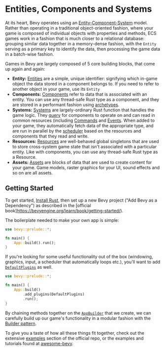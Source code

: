 # Entities, Components and Systems

At its heart, Bevy operates using an [Entity-Component-System](https://en.wikipedia.org/wiki/Entity_component_system) model. Rather than operating in a traditional object-oriented fashion, where your game is composed of individual objects with properties and methods, ECS games work in a fashion that is much closer to a relational database: grouping similar data together in a memory-dense fashion, with the `Entity` serving as a primary key to identify the data, then processing the game data in a batch-wise fashion.

Games in Bevy are largely composed of 5 core building blocks, that come up again and again:
- **Entity:** [Entities](https://docs.rs/bevy/0.4.0/bevy/ecs/struct.Entity.html) are a simple, unique identifier: signifying which in-game object the data stored in a component belongs to. If you need to refer to another object in your game, use its `Entity`
- **Components:** [Components](https://docs.rs/bevy/0.4.0/bevy/ecs/trait.Component.html) refer to data that is associated with an entity. You can use any thread-safe Rust type as a component, and they are stored in a performant fashion using [archetypes](internals/archetypes.md).
- **Systems:** [Systems](https://docs.rs/bevy/0.4.0/bevy/ecs/trait.System.html) are largely-ordinary Rust function that handles the game logic. They [query](../../book/ecs/queries.html) for components to operate on and can read in common resources (including [Commands](communication/commands.md) and [Events](communication/events.md). When added to your game, they automatically fetch data of the appropriate type, and are run in parallel by the [scheduler](timing/scheduling.md) based on the resources and components that they read and write.
- **Resources:** [Resources](https://docs.rs/bevy/0.4.0/bevy/ecs/trait.Resource.html) are well-behaved global singletons that are used to store cross-system game state that isn't associated with a particular entity. Like with components, you can use any thread-safe Rust type as a Resource. 
- **Assets:** [Assets](https://docs.rs/bevy/0.4.0/bevy/asset/struct.Assets.html) are blocks of data that are used to create content for your game. Game models, raster graphics for your UI, sound effects and so on are all assets.

## Getting Started

To get started, [Install Rust](https://www.rust-lang.org/tools/install), then set up a new Bevy project ("Add Bevy as a Dependency") as described in the [official book]https://bevyengine.org/learn/book/getting-started/).

The boilerplate needed to make your own app is simple:

```rust
use bevy::prelude::*;

fn main() {
    App::build().run();
}
```

If you're looking for some useful functionality out of the box (windowing, graphics, input, a scheduler that automatically loops etc.), you'll want to add [`DefaultPlugins`](https://docs.rs/bevy/0.4.0/bevy/struct.DefaultPlugins.html) as well.

```rust
use bevy::prelude::*;

fn main() {
	App::build()
        .add_plugins(DefaultPlugins)
		.run();
}
```

By chaining methods together on the [`AppBuilder`](internals/app-builder.md) that we create, we can carefully build up our game's functionality in a modular fashion with the [Builder pattern](https://refactoring.guru/design-patterns/builder). 

To give you a taste of how all these things fit together, check out the extensive [examples](https://github.com/bevyengine/bevy/tree/master/examples) section of the official repo, or the examples and tutorials found at [awesome-bevy](https://github.com/bevyengine/awesome-bevy#games).